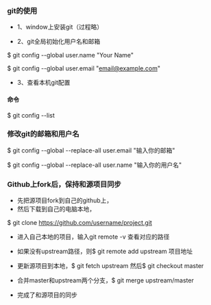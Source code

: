 ### git的使用

- 1、window上安装git（过程略）

- 2、git全局初始化用户名和邮箱

$ git config --global user.name "Your Name"

$ git config --global user.email "email@example.com"

- 3、查看本机git配置
#### 命令 
$ git config --list

### 修改git的邮箱和用户名
$ git config --global --replace-all user.email "输入你的邮箱"

$ git config --global --replace-all user.name "输入你的用户名"

### Github上fork后，保持和源项目同步
- 先把源项目fork到自己的github上，
- 然后下载到自己的电脑本地， 

$ git clone https://github.com/username/project.git

- 进入自己本地的项目，输入git remote -v  查看对应的路径
- 如果没有upstream路径，则$ git remote add upstream 项目地址
- 更新源项目到本地，$ git fetch upstream 然后$ git checkout master
- 合并master和upstream两个分支，$ git merge upstream/master

- 完成了和源项目的同步